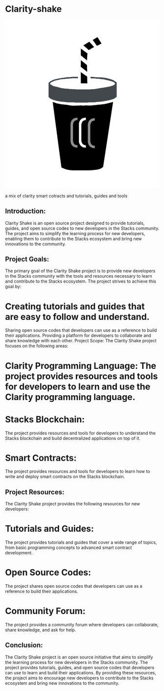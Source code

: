 # Clarity-shake

![](https://github.com/ABRAHAMEKIO/Clarity-shake/blob/main/%20clarityshake1.png)


a mix of clarity smart cotracts and tutorials, guides and tools 

## Introduction:
Clarity Shake is an open source project designed to provide tutorials, guides, and open source codes to new developers in the Stacks community. The project aims to simplify the learning process for new developers, enabling them to contribute to the Stacks ecosystem and bring new innovations to the community.

## Project Goals:
The primary goal of the Clarity Shake project is to provide new developers in the Stacks community with the tools and resources necessary to learn and contribute to the Stacks ecosystem. The project strives to achieve this goal by:

# Creating tutorials and guides that are easy to follow and understand.
Sharing open source codes that developers can use as a reference to build their applications.
Providing a platform for developers to collaborate and share knowledge with each other.
Project Scope:
The Clarity Shake project focuses on the following areas:

# Clarity Programming Language: The project provides resources and tools for developers to learn and use the Clarity programming language.

# Stacks Blockchain: 
The project provides resources and tools for developers to understand the Stacks blockchain and build decentralized applications on top of it.

# Smart Contracts:
The project provides resources and tools for developers to learn how to write and deploy smart contracts on the Stacks blockchain.

## Project Resources:
The Clarity Shake project provides the following resources for new developers:

# Tutorials and Guides: 
The project provides tutorials and guides that cover a wide range of topics, from basic programming concepts to advanced smart contract development.

# Open Source Codes:
The project shares open source codes that developers can use as a reference to build their applications.

# Community Forum: 
The project provides a community forum where developers can collaborate, share knowledge, and ask for help.

## Conclusion:
The Clarity Shake project is an open source initiative that aims to simplify the learning process for new developers in the Stacks community. The project provides tutorials, guides, and open source codes that developers can use to learn and build their applications. By providing these resources, the project aims to encourage new developers to contribute to the Stacks ecosystem and bring new innovations to the community.
